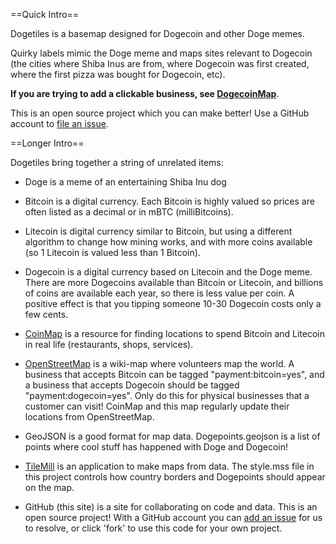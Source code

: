 ==Quick Intro==

Dogetiles is a basemap designed for Dogecoin and other Doge memes.

Quirky labels mimic the Doge meme and maps sites relevant to Dogecoin (the cities
where Shiba Inus are from, where Dogecoin was first created, where the first pizza
was bought for Dogecoin, etc).

**If you are trying to add a clickable business, see
<a href="https://github.com/dogecoinmap/dogecoinmap.github.io">DogecoinMap</a>**.

This is an open source project which you can make better! Use a GitHub account
to <a href="https://github.com/mapmeld/dogetiles/issues">file an issue</a>.

==Longer Intro==

Dogetiles bring together a string of unrelated items:

* Doge is a meme of an entertaining Shiba Inu dog

* Bitcoin is a digital currency. Each Bitcoin is highly valued so prices are
often listed as a decimal or in mBTC (milliBitcoins).

* Litecoin is digital currency similar to Bitcoin, but using a different algorithm
to change how mining works, and with more coins available (so 1 Litecoin
is valued less than 1 Bitcoin).

* Dogecoin is a digital currency based on Litecoin and the Doge meme. There
are more Dogecoins available than Bitcoin or Litecoin, and billions of coins
are available each year, so there is less value per coin.
A positive effect is that you tipping someone 10-30 Dogecoin costs only a few cents.

* <a href="http://coinmap.org">CoinMap</a> is a resource for finding locations
to spend Bitcoin and Litecoin in real life (restaurants, shops, services).

* <a href="http://openstreetmap.org">OpenStreetMap</a> is a wiki-map where
volunteers map the world. A business that accepts Bitcoin can be tagged
"payment:bitcoin=yes", and a business that accepts Dogecoin should be tagged
"payment:dogecoin=yes". Only do this for physical businesses that a customer
can visit! CoinMap and this map regularly update their locations from
OpenStreetMap.

* GeoJSON is a good format for map data. Dogepoints.geojson is a list of points
where cool stuff has happened with Doge and Dogecoin!

* <a href="http://mapbox.com/tilemill">TileMill</a> is an application to make
maps from data. The style.mss file in this project controls how
country borders and Dogepoints should appear on the map.

* GitHub (this site) is a site for collaborating on code and data. This is an
open source project! With a GitHub account you can
<a href="https://github.com/mapmeld/dogetiles/issues">add an issue</a> for us
to resolve, or click 'fork' to use this code for your own project.
